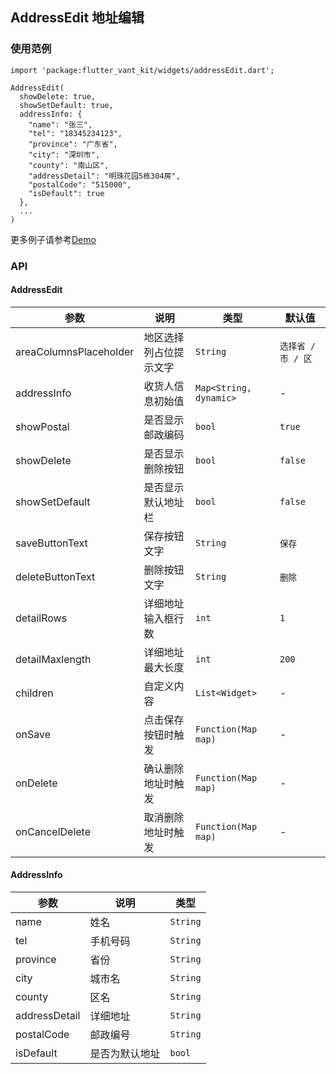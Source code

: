 ## AddressEdit 地址编辑

### 使用范例

```
import 'package:flutter_vant_kit/widgets/addressEdit.dart';

AddressEdit(
  showDelete: true,
  showSetDefault: true,
  addressInfo: {
    "name": "张三",
    "tel": "18345234123",
    "province": "广东省",
    "city": "深圳市",
    "county": "南山区",
    "addressDetail": "明珠花园5栋304房",
    "postalCode": "515000",
    "isDefault": true
  },
  ...
)
```

更多例子请参考[Demo](../lib/routes/demoAddressEdit.dart)

### API

#### AddressEdit

| 参数  | 说明  | 类型  | 默认值  |
| ------------ | ------------ | ------------ | ------------ |
| areaColumnsPlaceholder | 地区选择列占位提示文字 | `String` | `选择省 / 市 / 区` |
| addressInfo | 收货人信息初始值 | `Map<String, dynamic>` | - |
| showPostal | 是否显示邮政编码 | `bool` | `true` |
| showDelete | 是否显示删除按钮 | `bool` | `false` |
| showSetDefault | 是否显示默认地址栏 | `bool` | `false` |
| saveButtonText | 保存按钮文字 | `String` | `保存` |
| deleteButtonText | 删除按钮文字 | `String` | `删除` |
| detailRows | 详细地址输入框行数 | `int` | `1` |
| detailMaxlength | 详细地址最大长度 | `int` | `200` |
| children | 自定义内容 | `List<Widget>` | - |
| onSave | 点击保存按钮时触发 | `Function(Map map)` | - |
| onDelete | 确认删除地址时触发 | `Function(Map map)` | - |
| onCancelDelete | 取消删除地址时触发 | `Function(Map map)` | - |

#### AddressInfo

| 参数  | 说明  | 类型  |
| ------------ | ------------ | ------------ |
| name | 姓名 | `String` |
| tel | 手机号码 | `String` |
| province | 省份 | `String` |
| city | 城市名 | `String` |
| county | 区名 | `String` |
| addressDetail | 详细地址 | `String` |
| postalCode | 邮政编号 | `String` |
| isDefault | 是否为默认地址 | `bool` |
